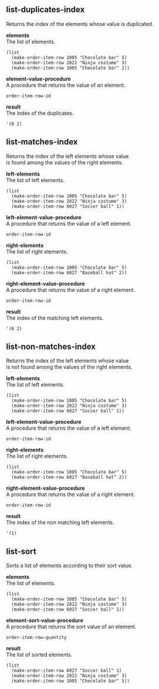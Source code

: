
list-duplicates-index
---------------------
Returns the index of the elements whose value is duplicated.

__elements__  
The list of elements.

    (list
      (make-order-item-row 1005 "Chocolate bar" 5)
      (make-order-item-row 2822 "Ninja costume" 3)
      (make-order-item-row 1005 "Chocolate bar" 2))

__element-value-procedure__  
A procedure that returns the value of an element.

    order-item-row-id

__result__  
The index of the duplicates.

    '(0 2)

list-matches-index
------------------
Returns the index of the left elements whose value  
is found among the values of the right elements.

__left-elements__  
The list of left elements.

    (list
      (make-order-item-row 1005 "Chocolate bar" 5)
      (make-order-item-row 2822 "Ninja costume" 3)
      (make-order-item-row 6027 "Soccer ball" 1))

__left-element-value-procedure__  
A procedure that returns the value of a left element.

    order-item-row-id

__right-elements__  
The list of right elements.

    (list
      (make-order-item-row 1005 "Chocolate bar" 5)
      (make-order-item-row 6027 "Baseball hat" 2))

__right-element-value-procedure__  
A procedure that returns the value of a right element.

    order-item-row-id

__result__  
The index of the matching left elements. 

    '(0 2)

list-non-matches-index
----------------------
Returns the index of the left elements whose value  
is not found among the values of the right elements.

__left-elements__  
The list of left elements.

    (list
      (make-order-item-row 1005 "Chocolate bar" 5)
      (make-order-item-row 2822 "Ninja costume" 3)
      (make-order-item-row 6027 "Soccer ball" 1))

__left-element-value-procedure__  
A procedure that returns the value of a left element.

    order-item-row-id

__right-elements__  
The list of right elements.

    (list
      (make-order-item-row 1005 "Chocolate bar" 5)
      (make-order-item-row 6027 "Baseball hat" 2))

__right-element-value-procedure__  
A procedure that returns the value of a right element.

    order-item-row-id

__result__  
The index of the non matching left elements. 

    '(1)

list-sort
---------
Sorts a list of elements according to their sort value.

__elements__  
The list of elements.

    (list
      (make-order-item-row 1005 "Chocolate bar" 5)
      (make-order-item-row 2822 "Ninja costume" 3)
      (make-order-item-row 6027 "Soccer ball" 1))

__element-sort-value-procedure__  
A procedure that returns the sort value of an element.

    order-item-row-quantity

__result__  
The list of sorted elements.

    (list
      (make-order-item-row 6027 "Soccer ball" 1)
      (make-order-item-row 2822 "Ninja costume" 3)
      (make-order-item-row 1005 "Chocolate bar" 5))
